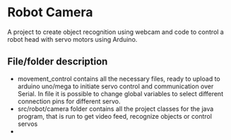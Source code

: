 # Robot Camera

A project to create object recognition using webcam and code to control a robot head with servo motors using Arduino.

## File/folder description

- movement_control
contains all the necessary files, ready to upload to arduino uno/mega to initiate servo control and communication over Serial. In file it is possible to change global variables to select different connection pins for different servo.
- src/robot/camera
folder contains all the project classes for the java program, that is run to get video feed, recognize objects or control servos
- 
